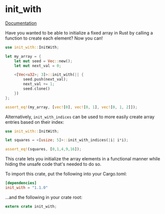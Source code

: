 # init\_with

[Documentation][]

[Documentation]: https://docs.rs/init_with

Have you wanted to be able to initialize a fixed array in Rust by calling a function to create each
element? Now you can!

```rust
use init_with::InitWith;

let my_array = {
    let mut seed = Vec::new();
    let mut next_val = 0;

    <[Vec<u32>; 3]>::init_with(|| {
        seed.push(next_val);
        next_val += 1;
        seed.clone()
    })
};

assert_eq!(my_array, [vec![0], vec![0, 1], vec![0, 1, 2]]);
```

Alternatively, `init_with_indices` can be used to more easily create array entries based on their index:

```rust
use init_with::InitWith;

let squares = <[usize; 5]>::init_with_indices(|i| i*i);

assert_eq!(squares, [0,1,4,9,16]);
```

This crate lets you initialize the array elements in a functional manner while hiding the unsafe
code that's needed to do so.

To import this crate, put the following into your Cargo.toml:

```toml
[dependencies]
init_with = "1.1.0"
```

...and the following in your crate root:

```rust
extern crate init_with;
```
